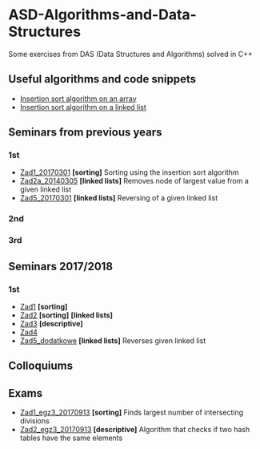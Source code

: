 # **ASD-Algorithms-and-Data-Structures**

Some exercises from DAS (Data Structures and Algorithms) solved in C++

## Useful algorithms and code snippets
- [Insertion sort algorithm on an array](https://github.com/kaspiotr/ASD-Algorithms-and-Data-Structures/tree/master/Useful_algorithms_and_code_snippets/Array_insertion_sort "Array_insertion_sort")
- [Insertion sort algorithm on a linked list](https://github.com/kaspiotr/ASD-Algorithms-and-Data-Structures/blob/master/Useful_algorithms_and_code_snippets/Linked_list_insertion_sort "Linked_list_insertion_sort")

## Seminars from previous years
### 1st
- [Zad1_20170301](https://github.com/kaspiotr/ASD-Algorithms-and-Data-Structures/tree/master/Seminars_older/Sem1/Ex1_20170301 "Ex1_20170301") **[sorting]** Sorting using the insertion sort algorithm 
- [Zad2a_20140305](https://github.com/kaspiotr/ASD-Algorithms-and-Data-Structures/tree/master/Seminars_older/Sem1/Ex2a_20140305 "Ex2a_20140305") **[linked lists]** Removes node of largest value from a given linked list
- [Zad5_20170301](https://github.com/kaspiotr/ASD-Algorithms-and-Data-Structures/tree/master/Seminars_older/Sem1/Ex5_20170301 "Ex5_20170301") **[linked lists]** Reversing of a given linked list
### 2nd

### 3rd

## Seminars 2017/2018
### 1st
- [Zad1](https://github.com/kaspiotr/ASD-Algorithms-and-Data-Structures/tree/master/Seminars/Sem1/Ex1_20180301 "Ex1_20180301") **[sorting]**
- [Zad2](https://github.com/kaspiotr/ASD-Algorithms-and-Data-Structures/tree/master/Seminars/Sem1/Ex2_20180301 "Ex2_20180301") **[sorting]** **[linked lists]**
- [Zad3](https://github.com/kaspiotr/ASD-Algorithms-and-Data-Structures/tree/master/Seminars/Sem1/Ex3_20180301 "Ex3_20180301") **[descriptive]**
- [Zad4](https://github.com/kaspiotr/ASD-Algorithms-and-Data-Structures/tree/master/Seminars/Sem1/Ex4_20180301 "Ex4_20180301") 
- [Zad5_dodatkowe](https://github.com/kaspiotr/ASD-Algorithms-and-Data-Structures/tree/master/Seminars/Sem1/Ex5_20180301_extra "Ex5_20180301_extra") **[linked lists]** Reverses given linked list
## Colloquiums

## Exams
- [Zad1_egz3_20170913](https://github.com/kaspiotr/ASD-Algorithms-and-Data-Structures/tree/master/Exams/Exam3_Ex1_20170913 "Exam3_Ex1_20170913") **[sorting]** Finds largest number of intersecting divisions
- [Zad2_egz3_20170913](https://github.com/kaspiotr/ASD-Algorithms-and-Data-Structures/tree/master/Exams/Exam3_Ex2_20170913 "Exam3_Ex2_20170913") **[descriptive]** Algorithm that checks if two hash tables have the same elements